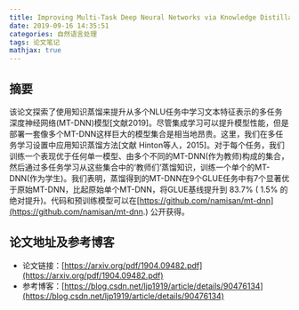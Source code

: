 ```yaml
---
title: Improving Multi-Task Deep Neural Networks via Knowledge Distillation for Natural Language Understanding
date: 2019-09-16 14:35:51
categories: 自然语言处理
tags: 论文笔记
mathjax: true
---
```


## 摘要

该论文探索了使用知识蒸馏来提升从多个NLU任务中学习文本特征表示的多任务深度神经网络(MT-DNN)模型[文献2019]。尽管集成学习可以提升模型性能，但是部署一套像多个MT-DNN这样巨大的模型集合是相当地昂贵。这里，我们在多任务学习设置中应用知识蒸馏方法[文献 Hinton等人，2015]。对于每个任务，我们训练一个表现优于任何单一模型、由多个不同的MT-DNN(作为教师)构成的集合，然后通过多任务学习从这些集合中的‘教师们’蒸馏知识，训练一个单个的MT-DNN(作为学生)。<!--more-->我们表明，蒸馏得到的MT-DNN在9个GLUE任务中有7个显著优于原始MT-DNN，比起原始单个MT-DNN，将GLUE基线提升到 83.7% ( 1.5% 的绝对提升)。代码和预训练模型可以在[https://github.com/namisan/mt-dnn](https://github.com/namisan/mt-dnn.) 公开获得。



## 论文地址及参考博客

- 论文链接：[https://arxiv.org/pdf/1904.09482.pdf](https://arxiv.org/pdf/1904.09482.pdf)
- 参考博客：[https://blog.csdn.net/ljp1919/article/details/90476134](https://blog.csdn.net/ljp1919/article/details/90476134)

